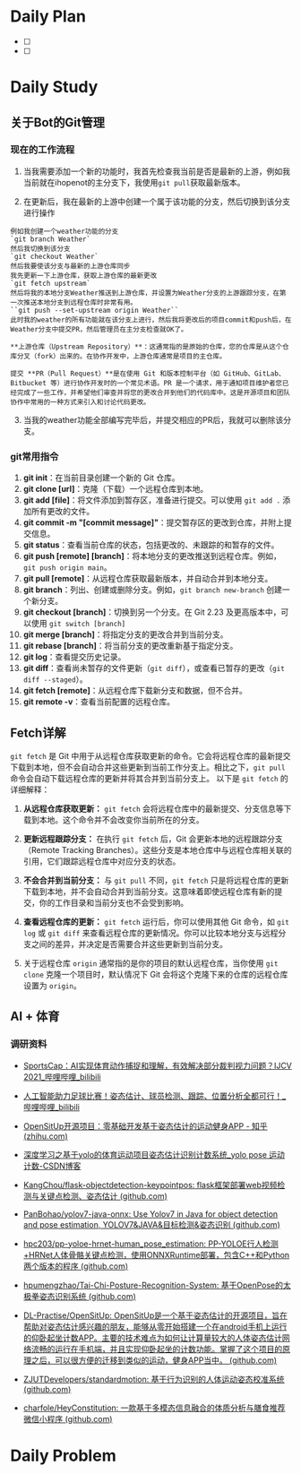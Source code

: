 # Daily Plan
- [ ] 
- [ ] 
# Daily Study
## 关于Bot的Git管理
### 现在的工作流程

1. 当我需要添加一个新的功能时，我首先检查我当前是否是最新的上游，例如我当前就在ihopenot的主分支下，我使用`git pull`获取最新版本。

2. 在更新后，我在最新的上游中创建一个属于该功能的分支，然后切换到该分支进行操作
```ad-info
例如我创建一个weather功能的分支
`git branch Weather`
然后我切换到该分支
`git checkout Weather`
然后我要使该分支与最新的上游仓库同步
我先更新一下上游仓库，获取上游仓库的最新更改
`git fetch upstream`
然后将我的本地分支Weather推送到上游仓库，并设置为Weather分支的上游跟踪分支，在第一次推送本地分支到远程仓库时非常有用。
``git push --set-upstream origin Weather``
此时我的weather的所有功能就在该分支上进行，然后我将更改后的项目commit和push后，在Weather分支中提交PR，然后管理员在主分支检查就OK了。
```
```ad-tip
**上游仓库（Upstream Repository）**：这通常指的是原始的仓库，您的仓库是从这个仓库分叉（fork）出来的。在协作开发中，上游仓库通常是项目的主仓库。

提交 **PR（Pull Request）**是在使用 Git 和版本控制平台（如 GitHub、GitLab、Bitbucket 等）进行协作开发时的一个常见术语。PR 是一个请求，用于通知项目维护者您已经完成了一些工作，并希望他们审查并将您的更改合并到他们的代码库中。这是开源项目和团队协作中常用的一种方式来引入和讨论代码更改。

```

3. 当我的weather功能全部编写完毕后，并提交相应的PR后，我就可以删除该分支。
### git常用指令
1. **git init**：在当前目录创建一个新的 Git 仓库。
2. **git clone [url]**：克隆（下载）一个远程仓库到本地。
3. **git add [file]**：将文件添加到暂存区，准备进行提交。可以使用 `git add .` 添加所有更改的文件。
4. **git commit -m "[commit message]"**：提交暂存区的更改到仓库，并附上提交信息。
5. **git status**：查看当前仓库的状态，包括更改的、未跟踪的和暂存的文件。
6. **git push [remote] [branch]**：将本地分支的更改推送到远程仓库。例如，`git push origin main`。
7. **git pull [remote]**：从远程仓库获取最新版本，并自动合并到本地分支。
8. **git branch**：列出、创建或删除分支。例如，`git branch new-branch` 创建一个新分支。
9. **git checkout [branch]**：切换到另一个分支。在 Git 2.23 及更高版本中，可以使用 `git switch [branch]`
10. **git merge [branch]**：将指定分支的更改合并到当前分支。
11. **git rebase [branch]**：将当前分支的更改重新基于指定分支。
12. **git log**：查看提交历史记录。
13. **git diff**：查看尚未暂存的文件更新（`git diff`），或查看已暂存的更改（`git diff --staged`）。
14. **git fetch [remote]**：从远程仓库下载新分支和数据，但不合并。
15. **git remote -v**：查看当前配置的远程仓库。
## Fetch详解
`git fetch` 是 Git 中用于从远程仓库获取更新的命令。它会将远程仓库的最新提交下载到本地，但不会自动合并这些更新到当前工作分支上。相比之下，`git pull` 命令会自动下载远程仓库的更新并将其合并到当前分支上。
以下是 `git fetch` 的详细解释：

1. **从远程仓库获取更新：** `git fetch` 会将远程仓库中的最新提交、分支信息等下载到本地。这个命令并不会改变你当前所在的分支。
    
2. **更新远程跟踪分支：** 在执行 `git fetch` 后，Git 会更新本地的远程跟踪分支（Remote Tracking Branches）。这些分支是本地仓库中与远程仓库相关联的引用，它们跟踪远程仓库中对应分支的状态。
    
3. **不会合并到当前分支：** 与 `git pull` 不同，`git fetch` 只是将远程仓库的更新下载到本地，并不会自动合并到当前分支。这意味着即使远程仓库有新的提交，你的工作目录和当前分支也不会受到影响。
    
4. **查看远程仓库的更新：** `git fetch` 运行后，你可以使用其他 Git 命令，如 `git log` 或 `git diff` 来查看远程仓库的更新情况。你可以比较本地分支与远程分支之间的差异，并决定是否需要合并这些更新到当前分支。
5. 关于远程仓库 `origin` 通常指的是你的项目的默认远程仓库，当你使用 `git clone` 克隆一个项目时，默认情况下 Git 会将这个克隆下来的仓库的远程仓库设置为 `origin`。
## AI + 体育
### 调研资料

- [SportsCap：AI实现体育动作捕捉和理解，有效解决部分裁判视力问题？IJCV 2021_哔哩哔哩_bilibili](https://www.bilibili.com/video/BV1Wq4y1Q74X/?spm_id_from=333.337.search-card.all.click&vd_source=5936425897ad7c34ad3a5f151fadcf82)

- [人工智能助力足球比赛！姿态估计、球员检测、跟踪、位置分析全都可行！_哔哩哔哩_bilibili](https://www.bilibili.com/video/BV1k54y1k7cd/?spm_id_from=333.788.recommend_more_video.2&vd_source=5936425897ad7c34ad3a5f151fadcf82)

- [OpenSitUp开源项目：零基础开发基于姿态估计的运动健身APP - 知乎 (zhihu.com)](https://zhuanlan.zhihu.com/p/398809434)

- [深度学习之基于yolo的体育运动项目姿态估计识别计数系统_yolo pose 运动计数-CSDN博客](https://blog.csdn.net/m0_73484725/article/details/134538753)

- [KangChou/flask-objectdetection-keypointpos: flask框架部署web视频检测与关键点检测、姿态估计 (github.com)](https://github.com/KangChou/flask-objectdetection-keypointpos)

- [PanBohao/yolov7-java-onnx: Use Yolov7 in Java for object detection and pose estimation, YOLOV7&JAVA&目标检测&姿态识别 (github.com)](https://github.com/PanBohao/yolov7-java-onnx)

- [hpc203/pp-yoloe-hrnet-human_pose_estimation: PP-YOLOE行人检测+HRNet人体骨骼关键点检测，使用ONNXRuntime部署，包含C++和Python两个版本的程序 (github.com)](https://github.com/hpc203/pp-yoloe-hrnet-human_pose_estimation)

- [hpumengzhao/Tai-Chi-Posture-Recognition-System: 基于OpenPose的太极拳姿态识别系统 (github.com)](https://github.com/hpumengzhao/Tai-Chi-Posture-Recognition-System?tab=readme-ov-file)

- [DL-Practise/OpenSitUp: OpenSitUp是一个基于姿态估计的开源项目，旨在帮助对姿态估计感兴趣的朋友，能够从零开始搭建一个在android手机上运行的仰卧起坐计数APP。主要的技术难点为如何让计算量较大的人体姿态估计网络流畅的运行在手机端，并且实现仰卧起坐的计数功能。掌握了这个项目的原理之后，可以很方便的迁移到类似的运动，健身APP当中。 (github.com)](https://github.com/DL-Practise/OpenSitUp)

- [ZJUTDevelopers/standardmotion: 基于行为识别的人体运动姿态校准系统 (github.com)](https://github.com/ZJUTDevelopers/standardmotion?tab=readme-ov-file)


- [charfole/HeyConstitution: 一款基于多模态信息融合的体质分析与膳食推荐微信小程序 (github.com)](https://github.com/charfole/HeyConstitution)
# Daily Problem